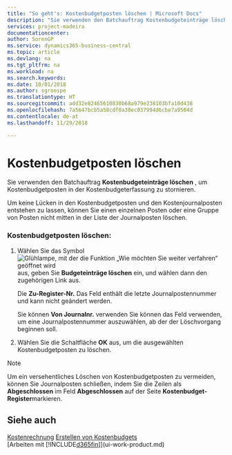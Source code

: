 ```yaml
---
title: "So geht's: Kostenbudgetposten löschen | Microsoft Docs"
description: "Sie verwenden den Batchauftrag Kostenbudgeteinträge löschen , um Kostenbudgetposten in der Kostenbudgeterfassung zu stornieren."
services: project-madeira
documentationcenter: 
author: SorenGP
ms.service: dynamics365-business-central
ms.topic: article
ms.devlang: na
ms.tgt_pltfrm: na
ms.workload: na
ms.search.keywords: 
ms.date: 10/01/2018
ms.author: sgroespe
ms.translationtype: HT
ms.sourcegitcommit: add32e82465610830b68a979e238103bfa10d438
ms.openlocfilehash: 7a5647bcb5a58cdf0a38ec037994d6cbe7a9504d
ms.contentlocale: de-at
ms.lasthandoff: 11/29/2018

---
```

# <a name="delete-cost-budget-entries"></a>Kostenbudgetposten löschen
Sie verwenden den Batchauftrag **Kostenbudgeteinträge löschen** , um Kostenbudgetposten in der Kostenbudgeterfassung zu stornieren.  

Um keine Lücken in den Kostenbudgetposten und den Kostenjournalposten entstehen zu lassen, können Sie einen einzelnen Posten oder eine Gruppe von Posten nicht mitten in der Liste der Journalposten löschen.  

### <a name="to-delete-a-cost-budget-entry"></a>Kostenbudgetposten löschen:  

1.  Wählen Sie das Symbol ![Glühlampe, mit der die Funktion „Wie möchten Sie weiter verfahren“ geöffnet wird](media/ui-search/search_small.png "Wie möchten Sie weiter verfahren?") aus, geben Sie **Budgeteinträge löschen** ein, und wählen dann den zugehörigen Link aus.  

    Die **Zu-Register-Nr.** Das Feld  enthält die letzte Journalpostennummer und kann nicht geändert werden.  

    Sie können **Von Journalnr.** verwenden Sie können das Feld  verwenden, um eine Journalpostennummer auszuwählen, ab der der Löschvorgang beginnen soll.  
2.  Wählen Sie die Schaltfläche **OK** aus, um die ausgewählten Kostenbudgetposten zu löschen.  

> [!NOTE]  
>  Um ein versehentliches Löschen von Kostenbudgetposten zu vermeiden, können Sie Journalposten schließen, indem Sie die Zeilen als **Abgeschlossen** im Feld **Abgeschlossen** auf der Seite **Kostenbudget-Register**markieren.  

## <a name="see-also"></a>Siehe auch  
[Kostenrechnung](finance-manage-cost-accounting.md)
[Erstellen von Kostenbudgets](finance-create-cost-budgets.md)  
[Arbeiten mit [!INCLUDE[d365fin](includes/d365fin_md.md)]](ui-work-product.md)

